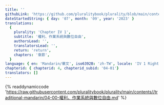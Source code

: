 ```yaml
---
title: ''
githubLink: 'https://github.com/pluralitybook/plurality/blob/main/contents/traditional-mandarin/04-00-權利、作業系統與數位自由.md'
dateStartedString: { day: '07', month: '09', year: '2023' }
translations:
  {
    plurality: 'Chapter IV 1',
    subtitle: '權利、作業系統與數位自由',
    authorsLead: '',
    translatorsLead: '',
    return: 'return',
    chapters: '章節',
  }
language: { en: 'Mandarin/華文', iso6392B: 'zh-TW', locale: 'IV 1 Rights, Operating Systems and Digital Freedom' }
chapterid: { chapterid: 4, chapterid_subid: '04-01'}
translators: []
---
```

{% readdynamiccode 'https://raw.githubusercontent.com/pluralitybook/plurality/main/contents//traditional-mandarin/04-00-權利、作業系統與數位自由.md' %}